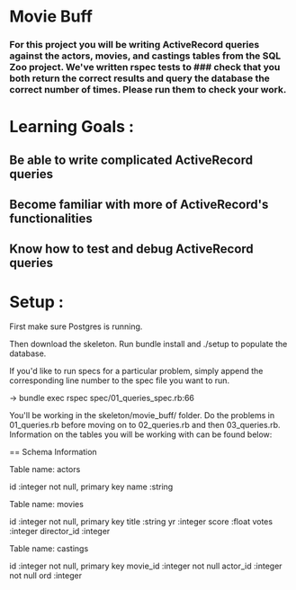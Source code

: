 # Movie Buff

### For this project you will be writing ActiveRecord queries against the actors, movies, and castings tables from the SQL Zoo project. We've written rspec tests to ### check that you both return the correct results and query the database the correct number of times. Please run them to check your work.

# Learning Goals :

## Be able to write complicated ActiveRecord queries
## Become familiar with more of ActiveRecord's functionalities
## Know how to test and debug ActiveRecord queries

# Setup :

First make sure Postgres is running.

Then download the skeleton. Run bundle install and ./setup to populate the database.

If you'd like to run specs for a particular problem, simply append the corresponding line number to the spec file you want to run.

-> bundle exec rspec spec/01_queries_spec.rb:66

You'll be working in the skeleton/movie_buff/ folder. Do the problems in 01_queries.rb before moving on to 02_queries.rb and then 03_queries.rb. Information on the tables you will be working with can be found below:

 == Schema Information

 Table name: actors

  id          :integer      not null, primary key
  name        :string

 Table name: movies

  id          :integer      not null, primary key
  title       :string
  yr          :integer
  score       :float
  votes       :integer
  director_id :integer

 Table name: castings
 
  id          :integer      not null, primary key
  movie_id    :integer      not null
  actor_id    :integer      not null
  ord         :integer
